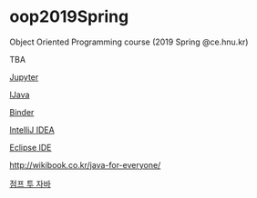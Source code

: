# oop2019Spring
Object Oriented Programming course (2019 Spring @ce.hnu.kr)

TBA


[Jupyter](https://jupyter.org/)

[IJava](https://github.com/SpencerPark/IJava)

[Binder](https://mybinder.org/)

[IntelliJ IDEA](https://www.jetbrains.com/idea/)

[Eclipse IDE](https://www.eclipse.org/eclipseide/)


http://wikibook.co.kr/java-for-everyone/

[점프 투 자바](https://wikidocs.net/book/31)

